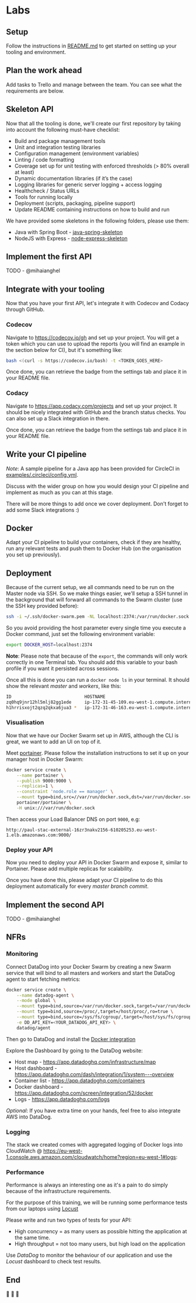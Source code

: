 # Labs

## Setup

Follow the instructions in [README.md](../README.md) to get started on setting up your tooling and environment.

## Plan the work ahead

Add tasks to Trello and manage between the team. You can see what the requirements are below.

## Skeleton API

Now that all the tooling is done, we'll create our first repository by taking into account the following must-have checklist:

- Build and package management tools
- Unit and integration testing libraries
- Configuration management (environment variables)
- Linting / code formatting
- Coverage set up for unit testing with enforced thresholds (> 80% overall at least)
- Dynamic documentation libraries (if it’s the case)
- Logging libraries for generic server logging + access logging
- Healthcheck / Status URLs
- Tools for running locally
- Deployment (scripts, packaging, pipeline support)
- Update README containing instructions on how to build and run

We have provided some skeletons in the following folders, please use them:

* Java with Spring Boot - [java-spring-skeleton](../examples/java-spring-skeleton)
* NodeJS with Express - [node-express-skeleton](../examples/node-express-skeleton)

## Implement the first API

TODO - @mihaianghel

## Integrate with your tooling

Now that you have your first API, let's integrate it with Codecov and Codacy through GitHub.

### Codecov

Navigate to https://codecov.io/gh and set up your project. You will get a token which you can use to upload the reports
(you will find an example in the section below for CI), but it's something like:

```bash
bash <(curl -s https://codecov.io/bash) -t <TOKEN_GOES_HERE>
```

Once done, you can retrieve the badge from the settings tab and place it in your README file.

### Codacy

Navigate to https://app.codacy.com/projects and set up your project. It should be nicely integrated with GitHub and
the branch status checks. You can also set up a Slack integration in there.

Once done, you can retrieve the badge from the settings tab and place it in your README file.

## Write your CI pipeline

*Note*: A sample pipeline for a Java app has been provided for CircleCI in [examples/.circleci/config.yml](examples/.circleci/config.yml).

Discuss with the wider group on how you would design your CI pipeline and implement as much as you can at this stage.

There will be more things to add once we cover deployment. Don't forget to add some Slack integrations :)

## Docker

Adapt your CI pipeline to build your containers, check if they are healthy, run any relevant tests and push them to 
Docker Hub (on the organisation you set up previously).

## Deployment

Because of the current setup, we all commands need to be run on the Master node via SSH. So we make things easier, we'll setup
a SSH tunnel in the background that will forward all commands to the Swarm cluster (use the SSH key provided before):

```bash
ssh -i ~/.ssh/docker-swarm.pem -NL localhost:2374:/var/run/docker.sock docker@YOUR_MASTER_PUBLIC_IP &
```

So you avoid providing the host parameter every single time you execute a Docker command, just set the following environment variable:

```bash
export DOCKER_HOST=localhost:2374
```

**Note**: Please note that because of the `export`, the commands will only work correctly in one Terminal tab. You should add this
variable to your bash profile if you want it persisted across sessions.

Once all this is done you can run a `docker node ls` in your terminal. It should show the relevant *master* and *workers*,
like this:

```bash
ID                            HOSTNAME                                      STATUS              AVAILABILITY        MANAGER STATUS      ENGINE VERSION
zq0hq9jnr12hl5mlj82gg1ede     ip-172-31-45-109.eu-west-1.compute.internal   Ready               Active                                  18.03.0-ce
h1hrrisxojt2qzq2qkxa6jua3 *   ip-172-31-46-163.eu-west-1.compute.internal   Ready               Active              Leader              18.03.0-ce
```

### Visualisation

Now that we have our Docker Swarm set up in AWS, although the CLI is great, we want to add an UI on top of it.

Meet [portainer](https://portainer.io). Please follow the installation instructions to set it up on your manager host in 
Docker Swarm:

```bash
docker service create \
    --name portainer \
    --publish 9000:9000 \
    --replicas=1 \
    --constraint 'node.role == manager' \
    --mount type=bind,src=//var/run/docker.sock,dst=/var/run/docker.sock \
    portainer/portainer \
    -H unix:///var/run/docker.sock
```

Then access your Load Balancer DNS on port `9000`, e.g:

`http://paul-stac-external-16zr3nakv2156-610205253.eu-west-1.elb.amazonaws.com:9000/`

### Deploy your API

Now you need to deploy your API in Docker Swarm and expose it, similar to Portainer. Please add multiple replicas for
scalability.

Once you have done this, please adapt your CI pipeline to do this deployment automatically for every *master branch commit*.

## Implement the second API

TODO - @mihaianghel

## NFRs

### Monitoring

Connect DataDog into your Docker Swarm by creating a new Swarm service that will bind to all masters and workers and start
the DataDog agent to start fetching metrics:

```bash
docker service create \
    --name datadog-agent \
    --mode global \
    --mount type=bind,source=/var/run/docker.sock,target=/var/run/docker.sock,ro=true \
    --mount type=bind,source=/proc/,target=/host/proc/,ro=true \
    --mount type=bind,source=/sys/fs/cgroup/,target=/host/sys/fs/cgroup,ro=true \
    -e DD_API_KEY=<YOUR_DATADOG_API_KEY> \
    datadog/agent
```

Then go to DataDog and install the [Docker integration](https://app.datadoghq.com/account/settings#integrations/docker)

Explore the Dashboard by going to the DataDog website: 
- Host map - https://app.datadoghq.com/infrastructure/map
- Host dashboard - https://app.datadoghq.com/dash/integration/1/system---overview
- Container list - https://app.datadoghq.com/containers
- Docker dashboard - https://app.datadoghq.com/screen/integration/52/docker
- Logs - https://app.datadoghq.com/logs

*Optional*: If you have extra time on your hands, feel free to also integrate AWS into DataDog.

### Logging

The stack we created comes with aggregated logging of Docker logs into CloudWatch @ https://eu-west-1.console.aws.amazon.com/cloudwatch/home?region=eu-west-1#logs:

### Performance

Performance is always an interesting one as it's a pain to do simply because of the infrastructure requirements.

For the purpose of this training, we will be running some performance tests from our laptops using [Locust](https://locust.io/)

Please write and run two types of tests for your API:

- High concurrency = as many users as possible hitting the application at the same time.
- High throughput = not too many users, but high load on the application

Use *DataDog* to monitor the behaviour of our application and use the *Locust* dashboard to check test results.

## End

:clap: :clap: :clap:

